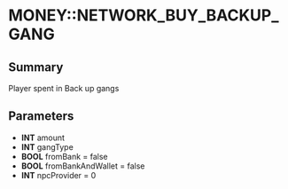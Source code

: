 # MONEY::NETWORK_BUY_BACKUP_GANG

## Summary
Player spent in Back up gangs

## Parameters
* **INT** amount
* **INT** gangType
* **BOOL** fromBank = false
* **BOOL** fromBankAndWallet = false
* **INT** npcProvider = 0